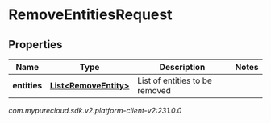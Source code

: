 # RemoveEntitiesRequest


## Properties

| Name | Type | Description | Notes |
| ------------ | ------------- | ------------- | ------------- |
| **entities** | [**List&lt;RemoveEntity&gt;**](RemoveEntity) | List of entities to be removed |  |




_com.mypurecloud.sdk.v2:platform-client-v2:231.0.0_
